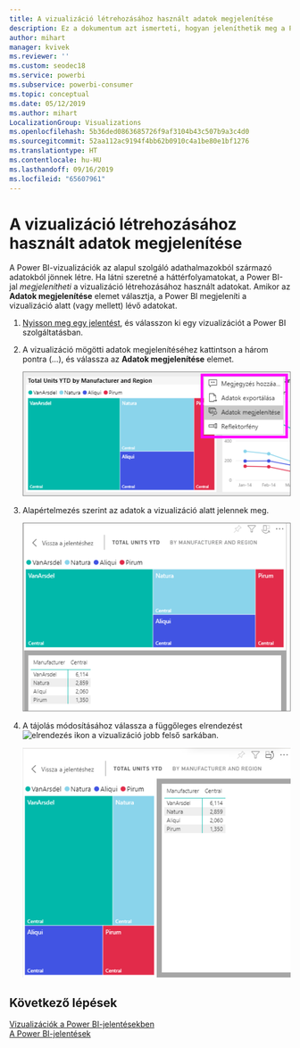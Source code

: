```yaml
---
title: A vizualizáció létrehozásához használt adatok megjelenítése
description: Ez a dokumentum azt ismerteti, hogyan jeleníthetik meg a Power BI-ügyfelek a vizualizációk létrehozásához használt adatokat.
author: mihart
manager: kvivek
ms.reviewer: ''
ms.custom: seodec18
ms.service: powerbi
ms.subservice: powerbi-consumer
ms.topic: conceptual
ms.date: 05/12/2019
ms.author: mihart
LocalizationGroup: Visualizations
ms.openlocfilehash: 5b36ded0863685726f9af3104b43c507b9a3c4d0
ms.sourcegitcommit: 52aa112ac9194f4bb62b0910c4a1be80e1bf1276
ms.translationtype: HT
ms.contentlocale: hu-HU
ms.lasthandoff: 09/16/2019
ms.locfileid: "65607961"
---
```

# <a name="show-the-data-that-was-used-to-create-the-visual"></a>A vizualizáció létrehozásához használt adatok megjelenítése

A Power BI-vizualizációk az alapul szolgáló adathalmazokból származó adatokból jönnek létre. Ha látni szeretné a háttérfolyamatokat, a Power BI-jal *megjelenítheti* a vizualizáció létrehozásához használt adatokat. Amikor az **Adatok megjelenítése** elemet választja, a Power BI megjeleníti a vizualizáció alatt (vagy mellett) lévő adatokat.


1. [Nyisson meg egy jelentést](end-user-report-open.md), és válasszon ki egy vizualizációt a Power BI szolgáltatásban.  
2. A vizualizáció mögötti adatok megjelenítéséhez kattintson a három pontra (…), és válassza az **Adatok megjelenítése** elemet.
   
   ![Adatok megjelenítése kiválasztása](./media/end-user-show-data/power-bi-explore-show-data-newer.png)
3. Alapértelmezés szerint az adatok a vizualizáció alatt jelennek meg.
   
   ![vizualizációk és adatok függőleges megjelenítése](./media/end-user-show-data/power-bi-show-data-new.png)

4. A tájolás módosításához válassza a függőleges elrendezést ![elrendezés ikon](media/end-user-show-data/power-bi-vertical-icon-new.png) a vizualizáció jobb felső sarkában.
   
   ![vizualizációk és adatok vízszintes megjelenítése](./media/end-user-show-data/power-bi-show-data-rotate.png)

## <a name="next-steps"></a>Következő lépések
[Vizualizációk a Power BI-jelentésekben](../visuals/power-bi-report-visualizations.md)    
[A Power BI-jelentések](end-user-reports.md)    
